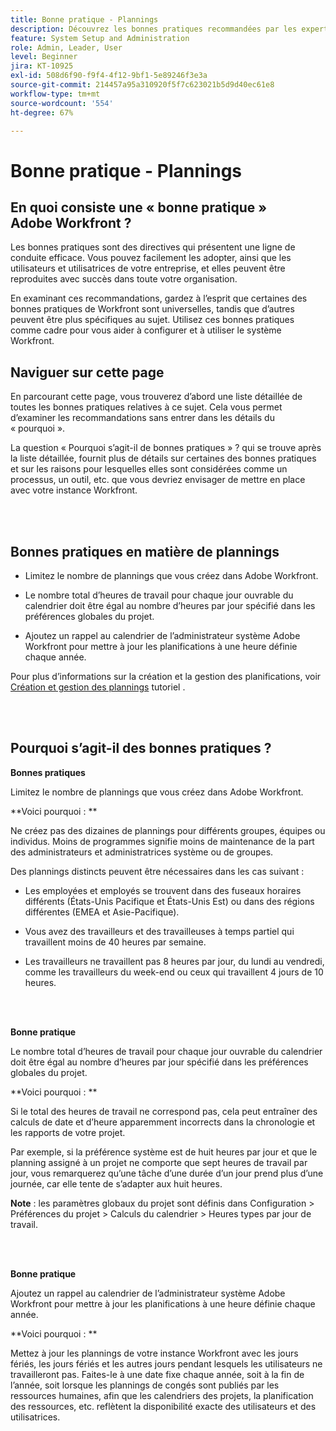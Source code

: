 ```yaml
---
title: Bonne pratique - Plannings
description: Découvrez les bonnes pratiques recommandées par les expertes et experts d’Adobe Workfront en matière de configuration, de gestion et d’utilisation des plannings Workfront.
feature: System Setup and Administration
role: Admin, Leader, User
level: Beginner
jira: KT-10925
exl-id: 508d6f90-f9f4-4f12-9bf1-5e89246f3e3a
source-git-commit: 214457a95a310920f5f7c623021b5d9d40ec61e8
workflow-type: tm+mt
source-wordcount: '554'
ht-degree: 67%

---
```


# Bonne pratique - Plannings

## En quoi consiste une « bonne pratique » Adobe Workfront ?

Les bonnes pratiques sont des directives qui présentent une ligne de conduite efficace. Vous pouvez facilement les adopter, ainsi que les utilisateurs et utilisatrices de votre entreprise, et elles peuvent être reproduites avec succès dans toute votre organisation.

En examinant ces recommandations, gardez à l’esprit que certaines des bonnes pratiques de Workfront sont universelles, tandis que d’autres peuvent être plus spécifiques au sujet. Utilisez ces bonnes pratiques comme cadre pour vous aider à configurer et à utiliser le système Workfront.

## Naviguer sur cette page

En parcourant cette page, vous trouverez d’abord une liste détaillée de toutes les bonnes pratiques relatives à ce sujet. Cela vous permet d’examiner les recommandations sans entrer dans les détails du « pourquoi ».

La question « Pourquoi s’agit-il de bonnes pratiques » ? qui se trouve après la liste détaillée, fournit plus de détails sur certaines des bonnes pratiques et sur les raisons pour lesquelles elles sont considérées comme un processus, un outil, etc. que vous devriez envisager de mettre en place avec votre instance Workfront.

</br>
</br>

## Bonnes pratiques en matière de plannings

* Limitez le nombre de plannings que vous créez dans Adobe Workfront.

* Le nombre total d’heures de travail pour chaque jour ouvrable du calendrier doit être égal au nombre d’heures par jour spécifié dans les préférences globales du projet.

* Ajoutez un rappel au calendrier de l’administrateur système Adobe Workfront pour mettre à jour les planifications à une heure définie chaque année.


Pour plus d’informations sur la création et la gestion des planifications, voir [Création et gestion des plannings](/help/administration-and-setup/configure-system-defaults/create-and-manage-schedules.md) tutoriel .

</br>
</br>

## Pourquoi s’agit-il des bonnes pratiques ?

**Bonnes pratiques**

Limitez le nombre de plannings que vous créez dans Adobe Workfront.



**Voici pourquoi : **

Ne créez pas des dizaines de plannings pour différents groupes, équipes ou individus. Moins de programmes signifie moins de maintenance de la part des administrateurs et administratrices système ou de groupes.



Des plannings distincts peuvent être nécessaires dans les cas suivant :

* Les employées et employés se trouvent dans des fuseaux horaires différents (États-Unis Pacifique et États-Unis Est) ou dans des régions différentes (EMEA et Asie-Pacifique).

* Vous avez des travailleurs et des travailleuses à temps partiel qui travaillent moins de 40 heures par semaine.

* Les travailleurs ne travaillent pas 8 heures par jour, du lundi au vendredi, comme les travailleurs du week-end ou ceux qui travaillent 4 jours de 10 heures.

</br>
</br>

**Bonne pratique**

Le nombre total d’heures de travail pour chaque jour ouvrable du calendrier doit être égal au nombre d’heures par jour spécifié dans les préférences globales du projet.



**Voici pourquoi : **

Si le total des heures de travail ne correspond pas, cela peut entraîner des calculs de date et d’heure apparemment incorrects dans la chronologie et les rapports de votre projet.

Par exemple, si la préférence système est de huit heures par jour et que le planning assigné à un projet ne comporte que sept heures de travail par jour, vous remarquerez qu’une tâche d’une durée d’un jour prend plus d’une journée, car elle tente de s’adapter aux huit heures.

**Note** : les paramètres globaux du projet sont définis dans Configuration > Préférences du projet > Calculs du calendrier > Heures types par jour de travail.

</br>
</br>


**Bonne pratique**

Ajoutez un rappel au calendrier de l’administrateur système Adobe Workfront pour mettre à jour les planifications à une heure définie chaque année.

**Voici pourquoi : **

Mettez à jour les plannings de votre instance Workfront avec les jours fériés, les jours fériés et les autres jours pendant lesquels les utilisateurs ne travailleront pas. Faites-le à une date fixe chaque année, soit à la fin de l’année, soit lorsque les plannings de congés sont publiés par les ressources humaines, afin que les calendriers des projets, la planification des ressources, etc. reflètent la disponibilité exacte des utilisateurs et des utilisatrices.
